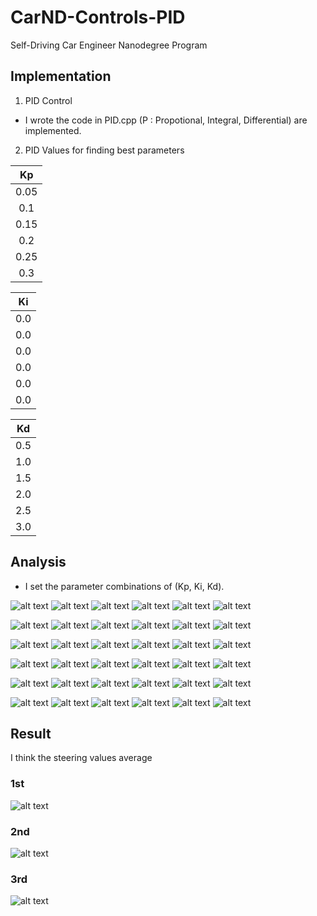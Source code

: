 # CarND-Controls-PID
Self-Driving Car Engineer Nanodegree Program

[image000]: ./result/result_0.05_0.00_0.50.csv.png
[image100]: ./result/result_0.10_0.00_0.50.csv.png
[image200]: ./result/result_0.15_0.00_0.50.csv.png
[image300]: ./result/result_0.20_0.00_0.50.csv.png
[image400]: ./result/result_0.25_0.00_0.50.csv.png
[image500]: ./result/result_0.30_0.00_0.50.csv.png

[image001]: ./result/result_0.05_0.00_1.00.csv.png
[image101]: ./result/result_0.10_0.00_1.00.csv.png
[image201]: ./result/result_0.15_0.00_1.00.csv.png
[image301]: ./result/result_0.20_0.00_1.00.csv.png
[image401]: ./result/result_0.25_0.00_1.00.csv.png
[image501]: ./result/result_0.30_0.00_1.00.csv.png

[image002]: ./result/result_0.05_0.00_1.50.csv.png
[image102]: ./result/result_0.10_0.00_1.50.csv.png
[image202]: ./result/result_0.15_0.00_1.50.csv.png
[image302]: ./result/result_0.20_0.00_1.50.csv.png
[image402]: ./result/result_0.25_0.00_1.50.csv.png
[image502]: ./result/result_0.30_0.00_1.50.csv.png

[image003]: ./result/result_0.05_0.00_2.00.csv.png
[image103]: ./result/result_0.10_0.00_2.00.csv.png
[image203]: ./result/result_0.15_0.00_2.00.csv.png
[image303]: ./result/result_0.20_0.00_2.00.csv.png
[image403]: ./result/result_0.25_0.00_2.00.csv.png
[image503]: ./result/result_0.30_0.00_2.00.csv.png

[image004]: ./result/result_0.05_0.00_2.50.csv.png
[image104]: ./result/result_0.10_0.00_2.50.csv.png
[image204]: ./result/result_0.15_0.00_2.50.csv.png
[image304]: ./result/result_0.20_0.00_2.50.csv.png
[image404]: ./result/result_0.25_0.00_2.50.csv.png
[image504]: ./result/result_0.30_0.00_2.50.csv.png

[image005]: ./result/result_0.05_0.00_3.00.csv.png
[image105]: ./result/result_0.10_0.00_3.00.csv.png
[image205]: ./result/result_0.15_0.00_3.00.csv.png
[image305]: ./result/result_0.20_0.00_3.00.csv.png
[image405]: ./result/result_0.25_0.00_3.00.csv.png
[image505]: ./result/result_0.30_0.00_3.00.csv.png


## Implementation
1. PID Control
 - I wrote the code in PID.cpp
   (P : Propotional, Integral, Differential) are implemented.

2. PID Values for finding best parameters

| Kp	|
|:-----:|
| 0.05	|
| 0.1	|
| 0.15	|
| 0.2	|
| 0.25	|
| 0.3	|

| Ki	|
|:-----:|
| 0.0	|
| 0.0	|
| 0.0	|
| 0.0	|
| 0.0	|
| 0.0	|

| Kd	| 
|:-----:|
| 0.5	| 
| 1.0	| 
| 1.5	| 
| 2.0	| 
| 2.5	| 
| 3.0	| 


## Analysis
- I set the parameter combinations of (Kp, Ki, Kd).

![alt text][image000]
![alt text][image100]
![alt text][image200]
![alt text][image300]
![alt text][image400]
![alt text][image500]

![alt text][image001]
![alt text][image101]
![alt text][image201]
![alt text][image301]
![alt text][image401]
![alt text][image501]


![alt text][image002]
![alt text][image102]
![alt text][image202]
![alt text][image302]
![alt text][image402]
![alt text][image502]


![alt text][image003]
![alt text][image103]
![alt text][image203]
![alt text][image303]
![alt text][image403]
![alt text][image503]


![alt text][image004]
![alt text][image104]
![alt text][image204]
![alt text][image304]
![alt text][image404]
![alt text][image504]

![alt text][image005]
![alt text][image105]
![alt text][image205]
![alt text][image305]
![alt text][image405]
![alt text][image505]


## Result
I think the steering values average 

### 1st
![alt text][image001]

### 2nd
![alt text][image002]

### 3rd
![alt text][image100]


